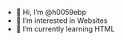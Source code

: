 - 👋 Hi, I’m @h0059ebp
- 👀 I’m interested in Websites
- 🌱 I’m currently learning HTML

<!---
h0059ebp/h0059ebp is a ✨ special ✨ repository because its `README.md` (this file) appears on your GitHub profile.
You can click the Preview link to take a look at your changes.
--->
